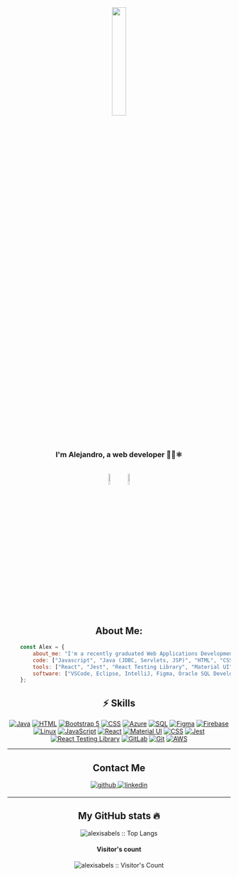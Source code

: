<div align="center">  
  <img src="https://i.pinimg.com/originals/be/b5/41/beb541eeb1ee06ba00ef55d5baa60773.gif" width="25%" />
</div>

<div align="center">  
  <h3>I'm Alejandro, a web developer 👨‍💻⚛️</h3>  
</div>

<br/>

<div align="center">  
  <img src="https://media4.giphy.com/media/eNAsjO55tPbgaor7ma/giphy.gif?cid=6c09b952lp18eyr1qdcfnht9ga91hew6kwsxm4hdkwqyj80h&ep=v1_internal_gif_by_id&rid=giphy.gif&ct=s" width="8%" />  
  <img src="https://i.imgur.com/0ziiNIV.gif" width="8%" />  
</div>






<h2 align="center">
    About Me:
</h2>

```javascript
    const Alex = {
        about_me: "I'm a recently graduated Web Applications Development student with a passion for frontend programming.",
        code: ["Javascript", "Java (JDBC, Servlets, JSP)", "HTML", "CSS"],
        tools: ["React", "Jest", "React Testing Library", "Material UI", "Bootstrap", "Firebase", "Azure", "Oracle Cloud", "AWS", "Ubuntu", "Apache", "GitLab", "Git"],
        software: ["VSCode, Eclipse, IntelliJ, Figma, Oracle SQL Developer"],
    };
```
<h2 align="center">
⚡  Skills
</h2>


<div align="center">

[![Java](https://img.shields.io/badge/Java-FF5733?style=for-the-badge&logo=java&logoColor=white)](https://www.oracle.com/java/)
[![HTML](https://img.shields.io/badge/HTML5-FF6F61?style=for-the-badge&logo=html5&logoColor=white)](https://developer.mozilla.org/en-US/docs/Web/HTML)
[![Bootstrap 5](https://img.shields.io/badge/Bootstrap-7952B3?style=for-the-badge&logo=bootstrap&logoColor=white)](https://getbootstrap.com/)
[![CSS](https://img.shields.io/badge/CSS3-1E90FF?style=for-the-badge&logo=css3&logoColor=white)](https://developer.mozilla.org/en-US/docs/Web/CSS)
[![Azure](https://img.shields.io/badge/Azure-0078D4?style=for-the-badge&logo=microsoft-azure&logoColor=white)](https://azure.microsoft.com/)
[![SQL](https://img.shields.io/badge/SQL-FF6347?style=for-the-badge&logo=sql&logoColor=white)](https://www.w3schools.com/sql/)
[![Figma](https://img.shields.io/badge/Figma-F24E1E?style=for-the-badge&logo=figma&logoColor=white)](https://www.figma.com/)
[![Firebase](https://img.shields.io/badge/Firebase-FFCA28?style=for-the-badge&logo=firebase&logoColor=white)](https://www.firebase.com/)
[![Linux](https://img.shields.io/badge/Linux-FCC624?style=for-the-badge&logo=linux&logoColor=black)](https://www.linux.org/)
[![JavaScript](https://img.shields.io/badge/JavaScript-F7DF1E?style=for-the-badge&logo=javascript&logoColor=black)](https://developer.mozilla.org/en-US/docs/Web/JavaScript)
[![React](https://img.shields.io/badge/React-61DAFB?style=for-the-badge&logo=react&logoColor=black)](https://reactjs.org/)
[![Material UI](https://img.shields.io/badge/Material_UI-0081CB?style=for-the-badge&logo=material-ui&logoColor=white)](https://mui.com/)
[![CSS](https://img.shields.io/badge/CSS3-1572B6?style=for-the-badge&logo=css3&logoColor=white)](https://developer.mozilla.org/en-US/docs/Web/CSS)
[![Jest](https://img.shields.io/badge/Jest-C21325?style=for-the-badge&logo=jest&logoColor=white)](https://jestjs.io/)
[![React Testing Library](https://img.shields.io/badge/React_Testing_Library-20232A?style=for-the-badge&logo=testing-library&logoColor=61DAFB)](https://testing-library.com/)
[![GitLab](https://img.shields.io/badge/GitLab-FCA121?style=for-the-badge&logo=gitlab&logoColor=white)](https://gitlab.com/)
[![Git](https://img.shields.io/badge/Git-F05032?style=for-the-badge&logo=git&logoColor=white)](https://git-scm.com/)
[![AWS](https://img.shields.io/badge/AWS-232F3E?style=for-the-badge&logo=amazon-aws&logoColor=white)](https://aws.amazon.com/)
</div>

--- 

<h2 align="center">
    Contact Me
</h2>  
<div align="center">
<a href="https://github.com/alexisabels" target="_blank">
<img src=https://img.shields.io/badge/github-%2324292e.svg?&style=for-the-badge&logo=github&logoColor=white alt=github style="margin-bottom: 5px;" />
</a>
<a href="https://linkedin.com/in/alexisabel" target="_blank">
<img src=https://img.shields.io/badge/linkedin-%231E77B5.svg?&style=for-the-badge&logo=linkedin&logoColor=white alt=linkedin style="margin-bottom: 5px;" />
</a> 
</div>  
  

--- 


<h2 align="center">
    My GitHub stats 🔥
</h2>
<p align="center"><img src="https://github-readme-stats.vercel.app/api/top-langs/?username=alexisabels&langs_count=10&theme=tokyonight&layout=compact" alt="alexisabels :: Top Langs" />
<h4 align="center">Visitor's count</h4>
<p align="center"><img src="https://profile-counter.glitch.me/{alexisabels}/count.svg" alt="alexisabels :: Visitor's Count" /></p></p>

